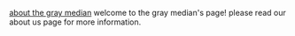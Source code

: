 [about the gray median](/about-us)
welcome to the gray median's page! 
please  read our about us page for more information.
